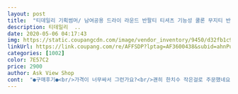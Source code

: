 ```yaml
---
layout: post 
title:  "티데일리 기획썸머/ 남여공용 드라이 라운드 반팔티 티셔츠 기능성 쿨론 무지티 반팔" 
description: 티데일리  ..
date: 2020-05-06 04:17:43 
img: https://static.coupangcdn.com/image/vendor_inventory/9450/d32fb1c9d8c1a0a430b213bdff0f50b697f3d1a9d7552b77154d411f3766.jpg 
linkUrl: https://link.coupang.com/re/AFFSDP?lptag=AF3600438&subid=ahnPublicAsk&pageKey=247139739&itemId=782780579&vendorItemId=4981968584&traceid=V0-113-acfac1b4e7dbbcb6 
categories: [1002] 
color: 7E57C2 
price: 2900 
author: Ask View Shop 
cont:  "●구매후기●<br/>가격이 너무싸서 그런가요?<br/>괜히 한치수 작은걸로 주문했네요.<br/>.<br/>기존 사이즈가 맞겠는걸<br/>그냥 싼맛에 입는 운동용 티 입니다 생각보다 두꺼워서 꼭지 비침은 없구요 한사이즈 큰걸로사세요 175 74인대 운동끝나고 젖으면 벗기힘들어요ㅠ<br/>그리고 7~8년전에 구입했던 쿨링 라운드 반팔 정도로 생각했는데<br/>기본적인 원색계열 무지티라 2~3천원짜리 처럼은 안보이니  놔뒀다가 초가을이나 봄에 가볍게 한장 걸치는<br/>몸에 쩍쩍 달라 붙습니다;;<br/>배가 정말 임산부처럼 튀어 나온 분들은 한사이즈 큰걸로 하세요<br/>별점은 솔직히 이계절에  입기에는 무리가 있어 2개를 주고 싶지만 .<br/>제품 자체의 품질은 있어 보이니 별 3개 드림<br/>사이즈 교환이나 반품을 하려면 배송비가 더 들거 같으니 그냥 입는걸로^^;;;<br/>상세 사이즈표를 보고 크게 나온거라 봐서 한치수 작게 주문했는데<br/>속옷회사에서 나온  런닝반팔 내의 2~3천원짜리 추천합니다 정말 무게감 없이 가볍고 쾌적합니다<br/>솔직히 이계절에 입기에는 땀복 수준이라고 보는게 맞을지도요.<br/> 입는 순간 답답하고<br/>여름 티셔츠인데 다림질해야 할것 같네요<br/>예전에 구입했던 제품 3~4천원짜리 국산 쿨링 제품에 비해서도 원단 재질이 너무 두껍습니다<br/>오자 마자 빨았는데 구김이 엄청생기네요<br/>옷감 재질 자체가 요즘 쿨링 제품 같지 않은 좀 많이 두꺼우니  정사이즈로 무조건 가고<br/>옷이 좀 작다 싶은 분들은  좌우로 늘려보세요 한 2센티 이상 늘어 날겁니다<br/>용도로 입어야 겠습니다<br/>이걸 입다가 너무 더워서  런닝반팔 내의를 입으니 날아 갈것 같습니다<br/>입은 듯 안입은듯 편하게 입을만한 반팔티를 찾는 님들은<br/>정사이즈로 나온거 맞습니다<br/>질긴 재질이라  튼튼하기는 해보입니다  눈으로도 더러움이 잘 티가 안나니까요<br/>험한일을 하고 때가 잘 묻는 일을 하시는 님들은 나을지도 모릅니다 원사 자체가 두껍고<br/>가격이 너무싸서 그런가요?<br/>괜히 한치수 작은걸로 주문했네요.<br/>.<br/>기존 사이즈가 맞겠는걸<br/>그냥 싼맛에 입는 운동용 티 입니다 생각보다 두꺼워서 꼭지 비침은 없구요 한사이즈 큰걸로사세요 175 74인대 운동끝나고 젖으면 벗기힘들어요ㅠ<br/>그리고 7~8년전에 구입했던 쿨링 라운드 반팔 정도로 생각했는데<br/>기본적인 원색계열 무지티라 2~3천원짜리 처럼은 안보이니  놔뒀다가 초가을이나 봄에 가볍게 한장 걸치는<br/>몸에 쩍쩍 달라 붙습니다;;<br/>배가 정말 임산부처럼 튀어 나온 분들은 한사이즈 큰걸로 하세요<br/>별점은 솔직히 이계절에  입기에는 무리가 있어 2개를 주고 싶지만 .<br/>제품 자체의 품질은 있어 보이니 별 3개 드림<br/>사이즈 교환이나 반품을 하려면 배송비가 더 들거 같으니 그냥 입는걸로^^;;;<br/>상세 사이즈표를 보고 크게 나온거라 봐서 한치수 작게 주문했는데<br/>속옷회사에서 나온  런닝반팔 내의 2~3천원짜리 추천합니다 정말 무게감 없이 가볍고 쾌적합니다<br/>솔직히 이계절에 입기에는 땀복 수준이라고 보는게 맞을지도요.<br/> 입는 순간 답답하고<br/>여름 티셔츠인데 다림질해야 할것 같네요<br/>예전에 구입했던 제품 3~4천원짜리 국산 쿨링 제품에 비해서도 원단 재질이 너무 두껍습니다<br/>오자 마자 빨았는데 구김이 엄청생기네요<br/>옷감 재질 자체가 요즘 쿨링 제품 같지 않은 좀 많이 두꺼우니  정사이즈로 무조건 가고<br/>옷이 좀 작다 싶은 분들은  좌우로 늘려보세요 한 2센티 이상 늘어 날겁니다<br/>용도로 입어야 겠습니다<br/>이걸 입다가 너무 더워서  런닝반팔 내의를 입으니 날아 갈것 같습니다<br/>입은 듯 안입은듯 편하게 입을만한 반팔티를 찾는 님들은<br/>정사이즈로 나온거 맞습니다<br/>질긴 재질이라  튼튼하기는 해보입니다  눈으로도 더러움이 잘 티가 안나니까요<br/>험한일을 하고 때가 잘 묻는 일을 하시는 님들은 나을지도 모릅니다 원사 자체가 두껍고<br/>" 
---
```

